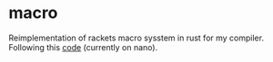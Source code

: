 # macro

Reimplementation of rackets macro sysstem in rust for my compiler.
Following this [code](https://github.com/mflatt/expander) (currently on nano).
